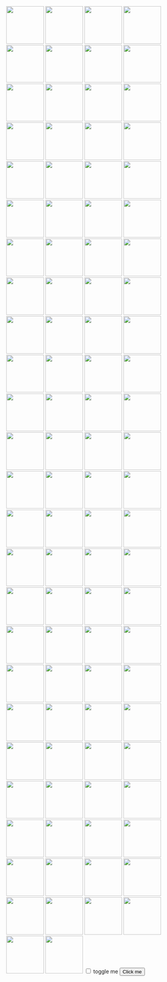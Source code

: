 <!DOCTYPE html>
<link rel="stylesheet" href="styles.css">
<html>
<body>
	<img src="https://i.imgur.com/kDDFvUp.png" class="rotate" width="100" height="100" />
	<img src="https://i.imgur.com/kDDFvUp.png" class="rotate" width="100" height="100" />
	<img src="https://i.imgur.com/kDDFvUp.png" class="rotate" width="100" height="100" />
	<img src="https://i.imgur.com/kDDFvUp.png" class="rotate" width="100" height="100" />
	<img src="https://i.imgur.com/kDDFvUp.png" class="rotate" width="100" height="100" />
	<img src="https://i.imgur.com/kDDFvUp.png" class="rotate" width="100" height="100" />
	<img src="https://i.imgur.com/kDDFvUp.png" class="rotate" width="100" height="100" />
	<img src="https://i.imgur.com/kDDFvUp.png" class="rotate" width="100" height="100" />
	<img src="https://i.imgur.com/kDDFvUp.png" class="rotate" width="100" height="100" />
	<img src="https://i.imgur.com/kDDFvUp.png" class="rotate" width="100" height="100" />
	<img src="https://i.imgur.com/kDDFvUp.png" class="rotate" width="100" height="100" />
	<img src="https://i.imgur.com/kDDFvUp.png" class="rotate" width="100" height="100" />
	<img src="https://i.imgur.com/kDDFvUp.png" class="rotate" width="100" height="100" />
	<img src="https://i.imgur.com/kDDFvUp.png" class="rotate" width="100" height="100" />
	<img src="https://i.imgur.com/kDDFvUp.png" class="rotate" width="100" height="100" />
	<img src="https://i.imgur.com/kDDFvUp.png" class="rotate" width="100" height="100" />
	<img src="https://i.imgur.com/kDDFvUp.png" class="rotate" width="100" height="100" />
	<img src="https://i.imgur.com/kDDFvUp.png" class="rotate" width="100" height="100" />
	<img src="https://i.imgur.com/kDDFvUp.png" class="rotate" width="100" height="100" />
	<img src="https://i.imgur.com/kDDFvUp.png" class="rotate" width="100" height="100" />
	<img src="https://i.imgur.com/kDDFvUp.png" class="rotate" width="100" height="100" />
	<img src="https://i.imgur.com/kDDFvUp.png" class="rotate" width="100" height="100" />
	<img src="https://i.imgur.com/kDDFvUp.png" class="rotate" width="100" height="100" />
	<img src="https://i.imgur.com/kDDFvUp.png" class="rotate" width="100" height="100" />
	<img src="https://i.imgur.com/kDDFvUp.png" class="rotate" width="100" height="100" />
	<img src="https://i.imgur.com/kDDFvUp.png" class="rotate" width="100" height="100" />
	<img src="https://i.imgur.com/kDDFvUp.png" class="rotate" width="100" height="100" />
	<img src="https://i.imgur.com/kDDFvUp.png" class="rotate" width="100" height="100" />
	<img src="https://i.imgur.com/kDDFvUp.png" class="rotate" width="100" height="100" />
	<img src="https://i.imgur.com/kDDFvUp.png" class="rotate" width="100" height="100" />
	<img src="https://i.imgur.com/kDDFvUp.png" class="rotate" width="100" height="100" />
	<img src="https://i.imgur.com/kDDFvUp.png" class="rotate" width="100" height="100" />
	<img src="https://i.imgur.com/kDDFvUp.png" class="rotate" width="100" height="100" />
	<img src="https://i.imgur.com/kDDFvUp.png" class="rotate" width="100" height="100" />
	<img src="https://i.imgur.com/kDDFvUp.png" class="rotate" width="100" height="100" />
	<img src="https://i.imgur.com/kDDFvUp.png" class="rotate" width="100" height="100" />
	<img src="https://i.imgur.com/kDDFvUp.png" class="rotate" width="100" height="100" />
	<img src="https://i.imgur.com/kDDFvUp.png" class="rotate" width="100" height="100" />
	<img src="https://i.imgur.com/kDDFvUp.png" class="rotate" width="100" height="100" />
	<img src="https://i.imgur.com/kDDFvUp.png" class="rotate" width="100" height="100" />
	<img src="https://i.imgur.com/kDDFvUp.png" class="rotate" width="100" height="100" />
	<img src="https://i.imgur.com/kDDFvUp.png" class="rotate" width="100" height="100" />
	<img src="https://i.imgur.com/kDDFvUp.png" class="rotate" width="100" height="100" />
	<img src="https://i.imgur.com/kDDFvUp.png" class="rotate" width="100" height="100" />
	<img src="https://i.imgur.com/kDDFvUp.png" class="rotate" width="100" height="100" />
	<img src="https://i.imgur.com/kDDFvUp.png" class="rotate" width="100" height="100" />
	<img src="https://i.imgur.com/kDDFvUp.png" class="rotate" width="100" height="100" />
	<img src="https://i.imgur.com/kDDFvUp.png" class="rotate" width="100" height="100" />
	<img src="https://i.imgur.com/kDDFvUp.png" class="rotate" width="100" height="100" />
	<img src="https://i.imgur.com/kDDFvUp.png" class="rotate" width="100" height="100" />
	<img src="https://i.imgur.com/kDDFvUp.png" class="rotate" width="100" height="100" />
	<img src="https://i.imgur.com/kDDFvUp.png" class="rotate" width="100" height="100" />
	<img src="https://i.imgur.com/kDDFvUp.png" class="rotate" width="100" height="100" />
	<img src="https://i.imgur.com/kDDFvUp.png" class="rotate" width="100" height="100" />
	<img src="https://i.imgur.com/kDDFvUp.png" class="rotate" width="100" height="100" />
	<img src="https://i.imgur.com/kDDFvUp.png" class="rotate" width="100" height="100" />
	<img src="https://i.imgur.com/kDDFvUp.png" class="rotate" width="100" height="100" />
	<img src="https://i.imgur.com/kDDFvUp.png" class="rotate" width="100" height="100" />
	<img src="https://i.imgur.com/kDDFvUp.png" class="rotate" width="100" height="100" />
	<img src="https://i.imgur.com/kDDFvUp.png" class="rotate" width="100" height="100" />
	<img src="https://i.imgur.com/kDDFvUp.png" class="rotate" width="100" height="100" />
	<img src="https://i.imgur.com/kDDFvUp.png" class="rotate" width="100" height="100" />
	<img src="https://i.imgur.com/kDDFvUp.png" class="rotate" width="100" height="100" />
	<img src="https://i.imgur.com/kDDFvUp.png" class="rotate" width="100" height="100" />
	<img src="https://i.imgur.com/kDDFvUp.png" class="rotate" width="100" height="100" />
	<img src="https://i.imgur.com/kDDFvUp.png" class="rotate" width="100" height="100" />
	<img src="https://i.imgur.com/kDDFvUp.png" class="rotate" width="100" height="100" />
	<img src="https://i.imgur.com/kDDFvUp.png" class="rotate" width="100" height="100" />
	<img src="https://i.imgur.com/kDDFvUp.png" class="rotate" width="100" height="100" />
	<img src="https://i.imgur.com/kDDFvUp.png" class="rotate" width="100" height="100" />
	<img src="https://i.imgur.com/kDDFvUp.png" class="rotate" width="100" height="100" />
	<img src="https://i.imgur.com/kDDFvUp.png" class="rotate" width="100" height="100" />
	<img src="https://i.imgur.com/kDDFvUp.png" class="rotate" width="100" height="100" />
	<img src="https://i.imgur.com/kDDFvUp.png" class="rotate" width="100" height="100" />
	<img src="https://i.imgur.com/kDDFvUp.png" class="rotate" width="100" height="100" />
	<img src="https://i.imgur.com/kDDFvUp.png" class="rotate" width="100" height="100" />
	<img src="https://i.imgur.com/kDDFvUp.png" class="rotate" width="100" height="100" />
	<img src="https://i.imgur.com/kDDFvUp.png" class="rotate" width="100" height="100" />
	<img src="https://i.imgur.com/kDDFvUp.png" class="rotate" width="100" height="100" />
	<img src="https://i.imgur.com/kDDFvUp.png" class="rotate" width="100" height="100" />
	<img src="https://i.imgur.com/kDDFvUp.png" class="rotate" width="100" height="100" />
	<img src="https://i.imgur.com/kDDFvUp.png" class="rotate" width="100" height="100" />
	<img src="https://i.imgur.com/kDDFvUp.png" class="rotate" width="100" height="100" />
	<img src="https://i.imgur.com/kDDFvUp.png" class="rotate" width="100" height="100" />
	<img src="https://i.imgur.com/kDDFvUp.png" class="rotate" width="100" height="100" />
	<img src="https://i.imgur.com/kDDFvUp.png" class="rotate" width="100" height="100" />
	<img src="https://i.imgur.com/kDDFvUp.png" class="rotate" width="100" height="100" />
	<img src="https://i.imgur.com/kDDFvUp.png" class="rotate" width="100" height="100" />
	<img src="https://i.imgur.com/kDDFvUp.png" class="rotate" width="100" height="100" />
	<img src="https://i.imgur.com/kDDFvUp.png" class="rotate" width="100" height="100" />
	<img src="https://i.imgur.com/kDDFvUp.png" class="rotate" width="100" height="100" />
	<img src="https://i.imgur.com/kDDFvUp.png" class="rotate" width="100" height="100" />
	<img src="https://i.imgur.com/kDDFvUp.png" class="rotate" width="100" height="100" />
	<img src="https://i.imgur.com/kDDFvUp.png" class="rotate" width="100" height="100" />
	<img src="https://i.imgur.com/kDDFvUp.png" class="rotate" width="100" height="100" />
	<img src="https://i.imgur.com/kDDFvUp.png" class="rotate" width="100" height="100" />
	<img src="https://i.imgur.com/kDDFvUp.png" class="rotate" width="100" height="100" />
	<img src="https://i.imgur.com/kDDFvUp.png" class="rotate" width="100" height="100" />
	<input type="checkbox" id="my-toggle">
		<label for="my-toggle">toggle me</label>
    <button onclick="changeCol()">Click me</button>
   <script>
     function changeCol() {
			if ( document.getElementById("my-toggle").checked == true ) {
				if ( document.getElementById("my-toggle").checked == true ) {
					var bgColor = "rgb(" + Math.floor(Math.random() * 256) + "," + Math.floor(Math.random() * 256) + "," + Math.floor(Math.random() * 256) + ")";
					document.body.style.background = bgColor;
				} 
				setTimeout( changeCol, 100 );
			}
     };
//	 let el = document.getElementsByClassName('rotate');
//	 el.style.setProperty('--rand', Math.random());
	const testElements = document.getElementsByClassName("rotate");
	for (let i = 0; i < testElements.length; i++) {
		testElements[i].style.setProperty('--rand', Math.random()*100 );
		testElements[i].style.setProperty('--rand2', Math.random()*3 );
		testElements[i].style.setProperty('--rand3', Math.random()*20 );
		// Access each element using elements[i]
		// Perform operations on each element
    }
//	const testDivs = testElements.forEach(
//		(testElement) => testElement.style.setProperty('--rand', Math.random(100) )
//	);
    </script>
</body>
</html>
